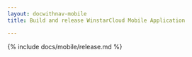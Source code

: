 ```yaml
---
layout: docwithnav-mobile
title: Build and release WinstarCloud Mobile Application

---
```


{% include docs/mobile/release.md %}
